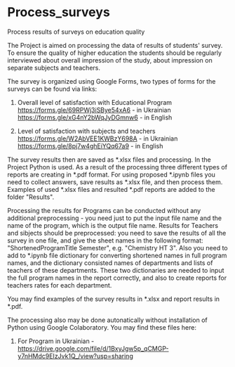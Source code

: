 # Process_surveys
Process results of surveys on education quality

The Project is aimed on processing the data of results of students' survey.
To ensure the quality of higher education the students should be regularly interviewed about overall impression of the study, about impression on separate subjects and teachers. 

The survey is organized using Google Forms, two types of forms for the surveys can be found via links:
1. Overall level of satisfaction with Educational Program
https://forms.gle/69RPWj3iSBye54xA6 - in Ukrainian
https://forms.gle/xG4nY2bWqJyDGmnw6 - in English

2. Level of satisfaction with subjects and teachers
https://forms.gle/W2AbVEE1KWBzY698A - in Ukrainian
https://forms.gle/8pj7w4ghEiYQq67a9 - in English

The survey results then are saved as *.xlsx files and processing. In the Project Python is used. As a result of the processing three different types of reports are creating in *.pdf format. For using proposed *.ipynb files you need to collect answers, save results as *.xlsx file, and then process them. 
Examples of used *.xlsx files and resulted *.pdf reports are added to the folder "Results".

Processing the results for Programs can be conducted without any additional preprocessing - you need just to put the input file name and the name of the program, which is the output file name. 
Results for Teachers and sibjects should be preprocessed: you need to save the results of all the survey in one file, and give the sheet names in the following format: "ShortenedProgramTitle Semester", e.g. "Chemistry HT 3". Also you need to add to *.ipynb file dictionary for converting shortened names in full program names, and the dictionary consisted names of departments and lists of teachers of these departments. These two dictionaries are needed to input the full program names in the report correctly, and also to create reports for teachers rates for each department. 

You may find examples of the survey results in *.xlsx and report results in *.pdf.

The processing also may be done autonatically without installation of Python using Google Colaboratory. You may find these files here:
1. For Program in Ukrainian - https://drive.google.com/file/d/1BxyJgw5p_qCMGP-y7nHMdc9EIzJvk1Q_/view?usp=sharing
